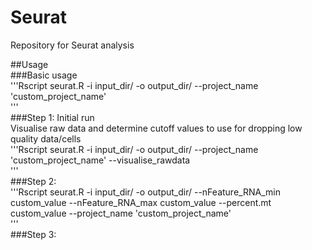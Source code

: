# Seurat
Repository for Seurat analysis

##Usage  
###Basic usage      
'''Rscript  seurat.R -i input_dir/ -o output_dir/ --project_name 'custom_project_name'     
'''  
###Step 1: Initial run  
Visualise raw data and determine cutoff values to use for dropping low quality  data/cells  
'''Rscript  seurat.R -i input_dir/ -o output_dir/ --project_name 'custom_project_name' --visualise_rawdata  
'''  
###Step 2:   
'''Rscript seurat.R  -i input_dir/ -o output_dir/ --nFeature_RNA_min custom_value --nFeature_RNA_max custom_value --percent.mt custom_value --project_name 'custom_project_name'   
'''  
###Step 3:  



